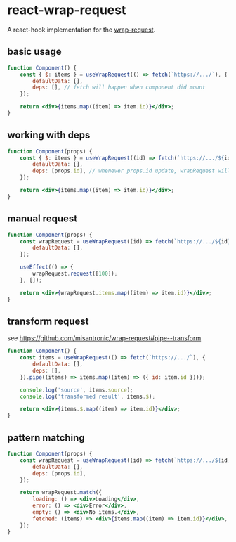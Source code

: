 # react-wrap-request

A react-hook implementation for the [wrap-request](https://github.com/misantronic/wrap-request).

## basic usage

```jsx
function Component() {
    const { $: items } = useWrapRequest(() => fetch(`https://.../`), {
        defaultData: [],
        deps: [], // fetch will happen when component did mount
    });

    return <div>{items.map((item) => item.id)}</div>;
}
```

## working with deps

```jsx
function Component(props) {
    const { $: items } = useWrapRequest((id) => fetch(`https://.../${id}`), {
        defaultData: [],
        deps: [props.id], // whenever props.id update, wrapRequest will re-fetch
    });

    return <div>{items.map((item) => item.id)}</div>;
}
```

## manual request

```jsx
function Component(props) {
    const wrapRequest = useWrapRequest((id) => fetch(`https://.../${id}`), {
        defaultData: [],
    });

    useEffect(() => {
        wrapRequest.request([100]);
    }, []);

    return <div>{wrapRequest.items.map((item) => item.id)}</div>;
}
```

## transform request

see https://github.com/misantronic/wrap-request#pipe--transform

```jsx
function Component() {
    const items = useWrapRequest(() => fetch(`https://.../`), {
        defaultData: [],
        deps: [],
    }).pipe((items) => items.map((item) => ({ id: item.id })));

    console.log('source', items.source);
    console.log('transformed result', items.$);

    return <div>{items.$.map((item) => item.id)}</div>;
}
```

## pattern matching

```jsx
function Component(props) {
    const wrapRequest = useWrapRequest((id) => fetch(`https://.../${id}`), {
        defaultData: [],
        deps: [props.id],
    });

    return wrapRequest.match({
        loading: () => <div>Loading</div>,
        error: () => <div>Error</div>,
        empty: () => <div>No items.</div>,
        fetched: (items) => <div>{items.map((item) => item.id)}</div>,
    });
}
```

